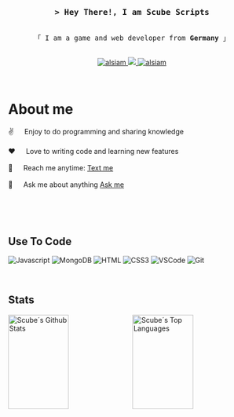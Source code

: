 
<!-- Intro  -->
<h3 align="center">
        <samp>&gt; Hey There!, I am
                <b><a>Scube Scripts</a></b>
        </samp>
</h3>


<p align="center"> 
  <samp>
    <br>
    「 I am a game and web developer from <b>Germany</b> 」
    <br>
    <br>
  </samp>
</p>

<p align="center">
 <a href="https://scubescripts.com" target="blank">
  <img src="https://img.shields.io/badge/Website-DC143C?style=for-the-badge&logo=medium&logoColor=white" alt="alsiam" />
 </a>
 <a href="https://twitter.com/scubescripts" target="_blank">
  <img src="https://img.shields.io/badge/Twitter-1DA1F2?style=for-the-badge&logo=twitter&logoColor=white" />
 </a>
 <a href="https://instagram.com/" target="_blank">
  <img src="https://img.shields.io/badge/Instagram-fe4164?style=for-the-badge&logo=instagram&logoColor=white" alt="alsiam" />
 </a> 
</p>
<br />

<!-- About Section -->
 # About me
 
<p>
  
 ✌️ &emsp; Enjoy to do programming and sharing knowledge <br/><br/>
 ❤️ &emsp; Love to writing code and learning new features<br/><br/>
 📧 &emsp; Reach me anytime: [Text me](https://discord.com/invite/Mqgewse3Yc)<br/><br/>
 💬 &emsp; Ask me about anything [Ask me](https://discord.com/invite/Mqgewse3Yc)

</p>

<br/>
<br/>
<br/>

## Use To Code

![Javascript](https://img.shields.io/badge/Javascript-F0DB4F?style=for-the-badge&labelColor=black&logo=javascript&logoColor=F0DB4F)
![MongoDB](https://img.shields.io/badge/MongoDB-4EA94B?style=for-the-badge&logo=mongodb&logoColor=white)
![HTML](https://img.shields.io/badge/HTML5-E34F26?style=for-the-badge&logo=html5&logoColor=white)
![CSS3](https://img.shields.io/badge/CSS3-1572B6?style=for-the-badge&logo=css3&logoColor=white)
![VSCode](https://img.shields.io/badge/Visual_Studio-0078d7?style=for-the-badge&logo=visual%20studio&logoColor=white)
![Git](https://img.shields.io/badge/Git-F05032?style=for-the-badge&logo=git&logoColor=white)

<br/>

## Stats

<a> 
    <a href="https://github.com/scubescripts"><img alt="Scube´s Github Stats" src="https://denvercoder1-github-readme-stats.vercel.app/api?username=scubescripts&show_icons=true&count_private=true&theme=react&border_color=0080FF&bg_color=0D1117&title_color=0080FF&icon_color=F8D866" height="192px" width="49.5%"/></a>
  <a href="https://github.com/scubescripts"><img alt="Scube´s Top Languages" src="https://denvercoder1-github-readme-stats.vercel.app/api/top-langs/?username=scubescripts&langs_count=8&layout=compact&theme=react&border_color=0080FF&bg_color=0D1117&title_color=0080FF&icon_color=F8D866" height="192px" width="49.5%"/></a>
  <br/>
</a>
